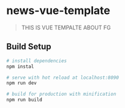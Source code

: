# news-vue-template

> THIS IS VUE TEMPALTE ABOUT FG

## Build Setup

``` bash
# install dependencies
npm instal

# serve with hot reload at localhost:8090
npm run dev

# build for production with minification
npm run build

```
